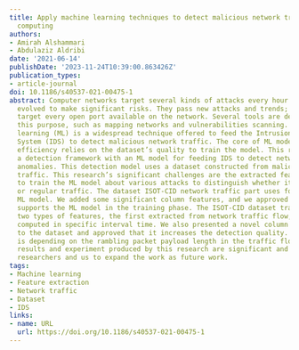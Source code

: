 ```yaml
---
title: Apply machine learning techniques to detect malicious network traffic in cloud
  computing
authors:
- Amirah Alshammari
- Abdulaziz Aldribi
date: '2021-06-14'
publishDate: '2023-11-24T10:39:00.863426Z'
publication_types:
- article-journal
doi: 10.1186/s40537-021-00475-1
abstract: Computer networks target several kinds of attacks every hour and day; they
  evolved to make significant risks. They pass new attacks and trends; these attacks
  target every open port available on the network. Several tools are designed for
  this purpose, such as mapping networks and vulnerabilities scanning. Recently, machine
  learning (ML) is a widespread technique offered to feed the Intrusion Detection
  System (IDS) to detect malicious network traffic. The core of ML models’ detection
  efficiency relies on the dataset’s quality to train the model. This research proposes
  a detection framework with an ML model for feeding IDS to detect network traffic
  anomalies. This detection model uses a dataset constructed from malicious and normal
  traffic. This research’s significant challenges are the extracted features used
  to train the ML model about various attacks to distinguish whether it is an anomaly
  or regular traffic. The dataset ISOT-CID network traffic part uses for the training
  ML model. We added some significant column features, and we approved that feature
  supports the ML model in the training phase. The ISOT-CID dataset traffic part contains
  two types of features, the first extracted from network traffic flow, and the others
  computed in specific interval time. We also presented a novel column feature added
  to the dataset and approved that it increases the detection quality. This feature
  is depending on the rambling packet payload length in the traffic flow. Our presented
  results and experiment produced by this research are significant and encourage other
  researchers and us to expand the work as future work.
tags:
- Machine learning
- Feature extraction
- Network traffic
- Dataset
- IDS
links:
- name: URL
  url: https://doi.org/10.1186/s40537-021-00475-1
---
```

